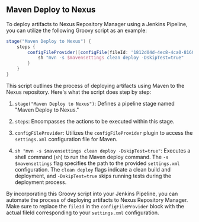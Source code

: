 ## Maven Deploy to Nexus

To deploy artifacts to Nexus Repository Manager using a Jenkins Pipeline, you can utilize the following Groovy script as an example:

```groovy
stage("Maven Deploy to Nexus") {
    steps {
        configFileProvider([configFile(fileId: '1812d04d-4ec8-4ca0-8160-81ab8707c458', variable: 'mavensettings')]) {
            sh "mvn -s $mavensettings clean deploy -DskipTest=true"
        }
    }
}
```

This script outlines the process of deploying artifacts using Maven to the Nexus repository. Here's what the script does step by step:

1. `stage("Maven Deploy to Nexus")`: Defines a pipeline stage named "Maven Deploy to Nexus."

2. `steps`: Encompasses the actions to be executed within this stage.

3. `configFileProvider`: Utilizes the `configFileProvider` plugin to access the `settings.xml` configuration file for Maven.

4. `sh "mvn -s $mavensettings clean deploy -DskipTest=true"`: Executes a shell command (`sh`) to run the Maven deploy command. The `-s $mavensettings` flag specifies the path to the provided `settings.xml` configuration. The `clean deploy` flags indicate a clean build and deployment, and `-DskipTest=true` skips running tests during the deployment process.

By incorporating this Groovy script into your Jenkins Pipeline, you can automate the process of deploying artifacts to Nexus Repository Manager. Make sure to replace the `fileId` in the `configFileProvider` block with the actual fileId corresponding to your `settings.xml` configuration.
